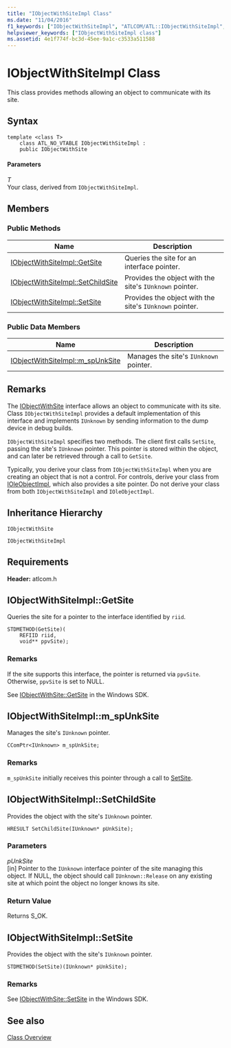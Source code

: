 ```yaml
---
title: "IObjectWithSiteImpl Class"
ms.date: "11/04/2016"
f1_keywords: ["IObjectWithSiteImpl", "ATLCOM/ATL::IObjectWithSiteImpl", "ATLCOM/ATL::IObjectWithSiteImpl::GetSite", "ATLCOM/ATL::IObjectWithSiteImpl::SetChildSite", "ATLCOM/ATL::IObjectWithSiteImpl::SetSite", "ATLCOM/ATL::IObjectWithSiteImpl::m_spUnkSite"]
helpviewer_keywords: ["IObjectWithSiteImpl class"]
ms.assetid: 4e1f774f-bc3d-45ee-9a1c-c3533a511588
---
```

# IObjectWithSiteImpl Class

This class provides methods allowing an object to communicate with its site.

## Syntax

```
template <class T>
    class ATL_NO_VTABLE IObjectWithSiteImpl :
    public IObjectWithSite
```

#### Parameters

*T*<br/>
Your class, derived from `IObjectWithSiteImpl`.

## Members

### Public Methods

|Name|Description|
|----------|-----------------|
|[IObjectWithSiteImpl::GetSite](#getsite)|Queries the site for an interface pointer.|
|[IObjectWithSiteImpl::SetChildSite](#setchildsite)|Provides the object with the site's `IUnknown` pointer.|
|[IObjectWithSiteImpl::SetSite](#setsite)|Provides the object with the site's `IUnknown` pointer.|

### Public Data Members

|Name|Description|
|----------|-----------------|
|[IObjectWithSiteImpl::m_spUnkSite](#m_spunksite)|Manages the site's `IUnknown` pointer.|

## Remarks

The [IObjectWithSite](/windows/desktop/api/ocidl/nn-ocidl-iobjectwithsite) interface allows an object to communicate with its site. Class `IObjectWithSiteImpl` provides a default implementation of this interface and implements `IUnknown` by sending information to the dump device in debug builds.

`IObjectWithSiteImpl` specifies two methods. The client first calls `SetSite`, passing the site's `IUnknown` pointer. This pointer is stored within the object, and can later be retrieved through a call to `GetSite`.

Typically, you derive your class from `IObjectWithSiteImpl` when you are creating an object that is not a control. For controls, derive your class from [IOleObjectImpl](../../atl/reference/ioleobjectimpl-class.md), which also provides a site pointer. Do not derive your class from both `IObjectWithSiteImpl` and `IOleObjectImpl`.

## Inheritance Hierarchy

`IObjectWithSite`

`IObjectWithSiteImpl`

## Requirements

**Header:** atlcom.h

##  <a name="getsite"></a>  IObjectWithSiteImpl::GetSite

Queries the site for a pointer to the interface identified by `riid`.

```
STDMETHOD(GetSite)(
    REFIID riid,
    void** ppvSite);
```

### Remarks

If the site supports this interface, the pointer is returned via `ppvSite`. Otherwise, `ppvSite` is set to NULL.

See [IObjectWithSite::GetSite](/windows/desktop/api/ocidl/nf-ocidl-iobjectwithsite-getsite) in the Windows SDK.

##  <a name="m_spunksite"></a>  IObjectWithSiteImpl::m_spUnkSite

Manages the site's `IUnknown` pointer.

```
CComPtr<IUnknown> m_spUnkSite;
```

### Remarks

`m_spUnkSite` initially receives this pointer through a call to [SetSite](#setsite).

##  <a name="setchildsite"></a>  IObjectWithSiteImpl::SetChildSite

Provides the object with the site's `IUnknown` pointer.

```
HRESULT SetChildSite(IUnknown* pUnkSite);
```

### Parameters

*pUnkSite*<br/>
[in] Pointer to the `IUnknown` interface pointer of the site managing this object. If NULL, the object should call `IUnknown::Release` on any existing site at which point the object no longer knows its site.

### Return Value

Returns S_OK.

##  <a name="setsite"></a>  IObjectWithSiteImpl::SetSite

Provides the object with the site's `IUnknown` pointer.

```
STDMETHOD(SetSite)(IUnknown* pUnkSite);
```

### Remarks

See [IObjectWithSite::SetSite](/windows/desktop/api/ocidl/nf-ocidl-iobjectwithsite-setsite) in the Windows SDK.

## See also

[Class Overview](../../atl/atl-class-overview.md)
